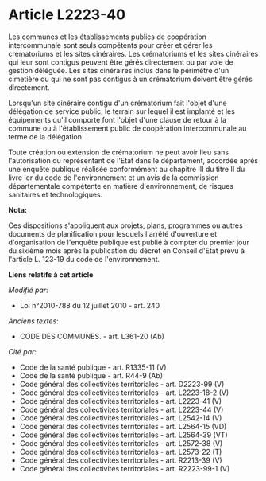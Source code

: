 # Article L2223-40

Les communes et les établissements publics de coopération intercommunale sont seuls compétents pour créer et gérer les
crématoriums et les sites cinéraires. Les crématoriums et les sites cinéraires qui leur sont contigus peuvent être gérés
directement ou par voie de gestion déléguée. Les sites cinéraires inclus dans le périmètre d'un cimetière ou qui ne sont pas
contigus à un crématorium doivent être gérés directement. 

Lorsqu'un site cinéraire contigu d'un crématorium fait l'objet d'une délégation de service public, le terrain sur lequel il
est implanté et les équipements qu'il comporte font l'objet d'une clause de retour à la commune ou à l'établissement public
de coopération intercommunale au terme de la délégation. 

Toute création ou extension de crématorium ne peut avoir lieu sans l'autorisation du représentant de l'Etat dans le
département, accordée après une enquête publique réalisée conformément au chapitre III du titre II du livre Ier  du code de
l'environnement et un avis de la commission départementale compétente en matière d'environnement, de risques sanitaires et
technologiques.

**Nota:**

Ces dispositions s'appliquent aux projets, plans, programmes ou autres documents de planification pour lesquels l'arrêté
d'ouverture et d'organisation de l'enquête publique est publié à compter du premier jour du sixième mois après la publication
du décret en Conseil d'Etat prévu à l'article L. 123-19 du code de l'environnement.

**Liens relatifs à cet article**

_Modifié par_:

  - Loi n°2010-788 du 12 juillet 2010 - art. 240

_Anciens textes_:

  - CODE DES COMMUNES. - art. L361-20 (Ab)

_Cité par_:

  - Code de la santé publique - art. R1335-11 (V)
  - Code de la santé publique - art. R44-9 (Ab)
  - Code général des collectivités territoriales - art. D2223-99 (V)
  - Code général des collectivités territoriales - art. L2223-18-2 (V)
  - Code général des collectivités territoriales - art. L2223-41 (V)
  - Code général des collectivités territoriales - art. L2223-44 (V)
  - Code général des collectivités territoriales - art. L2542-14 (V)
  - Code général des collectivités territoriales - art. L2564-15 (VD)
  - Code général des collectivités territoriales - art. L2564-39 (VT)
  - Code général des collectivités territoriales - art. L2572-38 (V)
  - Code général des collectivités territoriales - art. L2573-22 (T)
  - Code général des collectivités territoriales - art. R2213-39 (V)
  - Code général des collectivités territoriales - art. R2223-99-1 (V)
